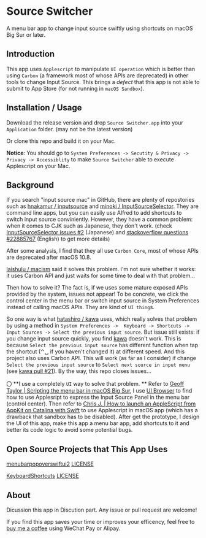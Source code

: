 #  Source Switcher

A menu bar app to change input source swiftly using shortcuts on macOS Big Sur or later.

## Introduction

This app uses `Applescript` to manipulate `UI operation` which is better than using `Carbon` (a framework most of whose APIs are deprecated) in other tools to change Input Source. This brings a *defect* that this app is not able to submit to App Store (for not running in `macOS Sandbox`).

## Installation / Usage

Download the release version and drop `Source Switcher.app`  into your `Application` folder. (may not be the latest version)

Or clone this repo and build it on your Mac.

**Notice**: You should go to `System Preferences -> Secutity & Privacy -> Privacy -> Accessiblity` to make `Source Switcher` able to execute Applescript on your Mac.

## Background

If you search "input source mac" in GitHub, there are plenty of repostories such as [hnakamur / inputsource](https://github.com/hnakamur/inputsource) and [minoki / InputSourceSelector](https://github.com/minoki/InputSourceSelector). They are command line apps, but you can easily use Alfred to add shortcuts to switch input source conviniently. However, they have a common problem: when it comes to CJK such as Japanese, they don't work. (check [InputSourceSelector issues #2](https://github.com/minoki/InputSourceSelector/issues/2) (Japanese) and [stackoverflow questions #22885767](https://stackoverflow.com/questions/22885767/how-to-programmatically-switch-an-input-method-on-os-x) (English) to get more details)

After some analysis, I find that they all use `Carbon Core`, most of whose APIs are deprecated after macOS 10.8.

[laishulu / macism](https://github.com/laishulu/macism) said it solves this problem. I'm not sure whether it works: it uses Carbon API and just waits for some time to deal with that problem...

Then how to solve it? The fact is, if we uses some mature exposed APIs provided by the system, issues not appear! To be concrete, we click the control center in the menu bar or switch input source in System Preferences instead of calling macOS APIs. They are kind of `UI thing`s.  

So one way is what [hatashiro / kawa](https://github.com/hatashiro/kawa) uses, which really solves that problem by using a method in `System Preferences ->  Keyboard -> Shortcuts -> Input Sources -> Select the previous input source`. But issue still exists: if you change input source quickly, you find [kawa](https://github.com/hatashiro/kawa) doesn't work. This is because `Select the previous input source` has different function when tap the shortcut (⌃␣ if you haven't changed it) at different speed. And this project also uses Carbon API. This will work (as far as I consider) if change `Select the previous input source` to `Select next source in input menu` (see [kawa pull #21](https://github.com/hatashiro/kawa/pull/21)). By the way, this repo closes issues...

〇 **I use a completely `UI` way to solve that problem. ** Refer to [Geoff Taylor | Scripting the menu bar in macOS Big Sur](https://www.geofftaylor.me/2020/scripting-the-menu-bar-in-macos-big-sur/), I use  [UI Browser](https://pfiddlesoft.com/uibrowser/index.html) to find how to use Applesript to express the Input Source Panel in the menu bar (control center). Then refer to [Chris J. | How to launch an AppleScript from AppKit on Catalina with Swift](https://medium.com/macoclock/everything-you-need-to-do-to-launch-an-applescript-from-appkit-on-macos-catalina-with-swift-1ba82537f7c3) to use Applescript in macOS app (which has a drawback that sandbox has to be disabled). After get the prototype, I design the UI of this app, make this app a menu bar app, add shortcuts to it and better its code logic to avoid some potential bugs.

## Open Source Projects that This App Uses

[menubarpopoverswiftui2](https://github.com/zaferarican/menubarpopoverswiftui2) [LICENSE](https://github.com/zaferarican/menubarpopoverswiftui2/blob/master/LICENSE)

[KeyboardShortcuts](https://github.com/sindresorhus/KeyboardShortcuts) [LICENSE](https://github.com/sindresorhus/KeyboardShortcuts/blob/main/license)

## About

Dicussion this app in Discution part. Any issue or pull request are welcome!

If you find this app saves your time or improves your efficency, feel free to [buy me a coffee](https://yang-xijie.github.io/postscript/support.html) using WeChat Pay or Alipay.
